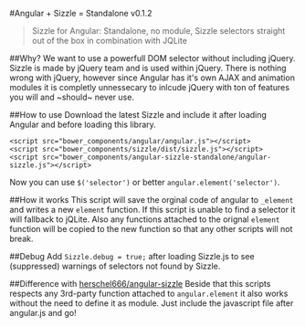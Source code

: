 #Angular + Sizzle = Standalone v0.1.2
> Sizzle for Angular: Standalone, no module, Sizzle selectors straight out of the box in combination with JQLite

##Why?
We want to use a powerfull DOM selector without including jQuery. Sizzle is made by jQuery team and is used within jQuery. 
There is nothing wrong with jQuery, however since Angular has it's own AJAX and animation modules it is completly unnessecary to inlcude jQuery with ton of features you will and ~should~ never use.

##How to use
Download the latest Sizzle and include it after loading Angular and before loading this library.

    <script src="bower_components/angular/angular.js"></script>
    <script src="bower_components/sizzle/dist/sizzle.js"></script>
    <script src="bower_components/angular-sizzle-standalone/angular-sizzle.js"></script>
    
Now you can use `$('selector')` or better `angular.element('selector')`.

##How it works
This script will save the orginal code of angular to `_element` and writes a new `element` function. If this script is unable to find a selector it will fallback to jQLite. Also any functions attached to the orignal `element` function will be copied to the new function so that any other scripts will not break.

##Debug
Add `Sizzle.debug = true;` after loading Sizzle.js to see (suppressed) warnings of selectors not found by Sizzle.

##Difference with [herschel666/angular-sizzle](https://github.com/herschel666/angular-sizzle)
Beside that this scripts respects any 3rd-party function attached to `angular.element` it also works without the need to define it as module. Just include the javascript file after angular.js and go!
